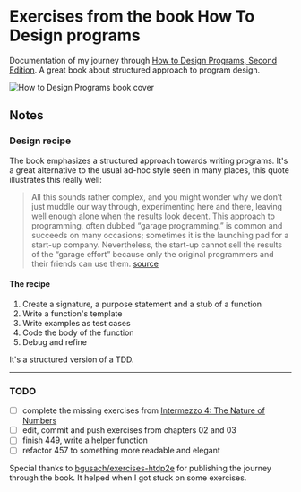 # Exercises from the book How To Design programs

Documentation of my journey through [How to Design Programs, Second Edition](https://htdp.org). A great book about structured approach to program design.

![How to Design Programs book cover](https://htdp.org/htdp-2e-cover.gif)

## Notes

### Design recipe

The book emphasizes a structured approach towards writing programs. It's a great alternative to the usual ad-hoc style seen in many places, this quote illustrates this really well:

> All this sounds rather complex, and you might wonder why we don’t just muddle our way through, experimenting here and there, leaving well enough alone when the results look decent. This approach to programming, often dubbed “garage programming,” is common and succeeds on many occasions; sometimes it is the launching pad for a start-up company. Nevertheless, the start-up cannot sell the results of the “garage effort” because only the original programmers and their friends can use them. [source](https://htdp.org/2018-01-06/Book/part_one.html#%28part._ch~3ahtdp%29)

#### The recipe

1. Create a signature, a purpose statement and a stub of a function
2. Write a function's template
3. Write examples as test cases
4. Code the body of the function
5. Debug and refine

It's a structured version of a TDD.

---

### TODO

- [ ] complete the missing exercises from [Intermezzo 4: The Nature of Numbers](https://htdp.org/2018-01-06/Book/i4-5.html)
- [ ] edit, commit and push exercises from chapters 02 and 03
- [ ] finish 449, write a helper function
- [ ] refactor 457 to something more readable and elegant

Special thanks to [bgusach/exercises-htdp2e](https://github.com/bgusach/exercises-htdp2e) for publishing the journey through the book. It helped when I got stuck on some exercises.
